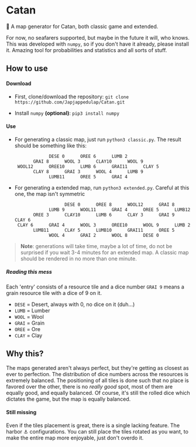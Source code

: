 
# Catan
:game_die: A map generator for Catan, both classic game and extended. 

For now, no seafarers supported, but maybe in the future it will, who knows.
This was developed with `numpy`, so if you don't have it already, please install it. Amazing tool for probabilities and statistics and all sorts of stuff.

## How to use
#### Download
- First, clone/download the repository: 
`git clone https://github.com/Japjappedulap/Catan.git`

 - Install `numpy` **(optional)**: 
 `pip3 install numpy`

 #### Use
 - For generating a classic map, just run `python3 classic.py`. The result should be something like this:

                    DESE 0      OREE 6      LUMB 2	
              GRAI 8      WOOL 3      CLAY10      WOOL 9	
        WOOL12      OREE10      LUMB 6      GRAI11      CLAY 5	
              CLAY 8      GRAI 3      WOOL 4      LUMB 9	
                    LUMB11      OREE 5      GRAI 4	
 
 - For generating a extended map, run `python3 extended.py`. Careful at this one, the map isn't symmetric
 
                          DESE 0      OREE 8      WOOL12      GRAI 8
                    LUMB 9      WOOL11      GRAI 4      OREE 5      LUMB12
              OREE 3      CLAY10      LUMB 6      CLAY 3      GRAI 9     CLAY 6
        CLAY 6      GRAI 4      WOOL 3      OREE10      WOOL 9      LUMB 2
              LUMB11      CLAY 5      LUMB10      GRAI11      OREE 5
                    WOOL 4      GRAI 2      WOOL 8      DESE 0

> **Note**: generations will take time, maybe a lot of time, do not be surprised if you wait 3-4 minutes for an extended map. A classic map should be rendered in no more than one minute.
##### Reading this mess
Each 'entry' consists of a resource tile and a dice number `GRAI 9` means a grain resource tile with a dice of 9 on it.
- `DESE` = Desert, always with 0, no dice on it (duh...) 
- `LUMB` = Lumber 
- `WOOL` = Wool 
- `GRAI` = Grain 
- `OREE` = Ore 
- `CLAY` = Clay 

## Why this?
The maps generated aren't always perfect, but they're getting as closest as ever to perfection. The distribution of dice numbers across the resources is extremely balanced. The positioning of all tiles is done such that no place is favored over the other, there is no *really good* spot, most of them are equally good, and equally balanced. Of course, it's still the rolled dice which dictates the game, but the map is equally balanced.

#### Still missing
Even if the tiles placement is great, there is a single lacking feature. The harbor :anchor: configurations. You can still place the tiles rotated as you want, to make the entire map more enjoyable, just don't overdo it.

